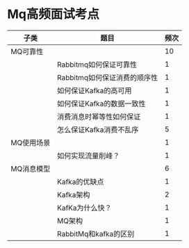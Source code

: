 # Mq高频面试考点

| 子类       | 题目                         | 频次 |
| ---------- | ---------------------------- | ---- |
| MQ可靠性   |                              | 10   |
|            | Rabbitmq如何保证可靠性       | 1    |
|            | Rabbitmq如何保证消费的顺序性 | 1    |
|            | 如何保证Kafka的高可用        | 1    |
|            | 如何保证Kafka的数据一致性    | 1    |
|            | 消费消息时幂等性如何保证     | 1    |
|            | 怎么保证Kafka消费不乱序      | 5    |
| MQ使用场景 |                              | 1    |
|            | 如何实现流量削峰？           | 1    |
| MQ消息模型 |                              | 6    |
|            | Kafka的优缺点                | 1    |
|            | Kafka架构                    | 2    |
|            | KafKa为什么快？              | 1    |
|            | MQ架构                       | 1    |
|            | RabbitMq和kafka的区别        | 1    |